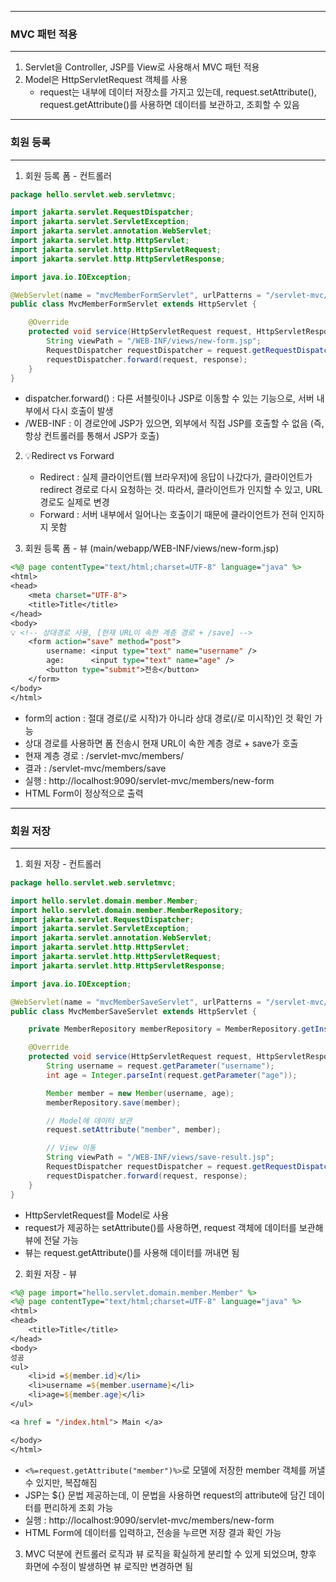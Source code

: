 -----
### MVC 패턴 적용
-----
1. Servlet을 Controller, JSP를 View로 사용해서 MVC 패턴 적용
2. Model은 HttpServletRequest 객체를 사용
   - request는 내부에 데이터 저장소를 가지고 있는데, request.setAttribute(), request.getAttribute()를 사용하면 데이터를 보관하고, 조회할 수 있음

-----
### 회원 등록
-----
1. 회원 등록 폼 - 컨트롤러
```java
package hello.servlet.web.servletmvc;

import jakarta.servlet.RequestDispatcher;
import jakarta.servlet.ServletException;
import jakarta.servlet.annotation.WebServlet;
import jakarta.servlet.http.HttpServlet;
import jakarta.servlet.http.HttpServletRequest;
import jakarta.servlet.http.HttpServletResponse;

import java.io.IOException;

@WebServlet(name = "mvcMemberFormServlet", urlPatterns = "/servlet-mvc/members/new-form")
public class MvcMemberFormServlet extends HttpServlet {

    @Override
    protected void service(HttpServletRequest request, HttpServletResponse response) throws ServletException, IOException {
        String viewPath = "/WEB-INF/views/new-form.jsp";
        RequestDispatcher requestDispatcher = request.getRequestDispatcher(viewPath);
        requestDispatcher.forward(request, response);
    }
}
```

  - dispatcher.forward() : 다른 서블릿이나 JSP로 이동할 수 있는 기능으로, 서버 내부에서 다시 호출이 발생
  - /WEB-INF : 이 경로안에 JSP가 있으면, 외부에서 직접 JSP를 호출할 수 없음 (즉, 항상 컨트롤러를 통해서 JSP가 호출)

2. 💡Redirect vs Forward
   - Redirect : 실제 클라이언트(웹 브라우저)에 응답이 나갔다가, 클라이언트가 redirect 경로로 다시 요청하는 것. 따라서, 클라이언트가 인지할 수 있고, URL 경로도 실제로 변경
   - Forward : 서버 내부에서 일어나는 호출이기 때문에 클라이언트가 전혀 인지하지 못함

3. 회원 등록 폼 - 뷰 (main/webapp/WEB-INF/views/new-form.jsp)
```jsp
<%@ page contentType="text/html;charset=UTF-8" language="java" %>
<html>
<head>
    <meta charset="UTF-8">
    <title>Title</title>
</head>
<body>
💡 <!-- 상대경로 사용, [현재 URL이 속한 계층 경로 + /save] -->
    <form action="save" method="post">
        username: <input type="text" name="username" />
        age:      <input type="text" name="age" />
        <button type="submit">전송</button>
    </form>
</body>
</html>
```
  - form의 action : 절대 경로(/로 시작)가 아니라 상대 경로(/로 미시작)인 것 확인 가능
  - 상대 경로를 사용하면 폼 전송시 현재 URL이 속한 계층 경로 + save가 호출
  - 현재 계층 경로 : /servlet-mvc/members/
  - 결과 : /servlet-mvc/members/save
  - 실행 : http://localhost:9090/servlet-mvc/members/new-form
  - HTML Form이 정상적으로 출력

-----
### 회원 저장
------
1. 회원 저장 - 컨트롤러
```java
package hello.servlet.web.servletmvc;

import hello.servlet.domain.member.Member;
import hello.servlet.domain.member.MemberRepository;
import jakarta.servlet.RequestDispatcher;
import jakarta.servlet.ServletException;
import jakarta.servlet.annotation.WebServlet;
import jakarta.servlet.http.HttpServlet;
import jakarta.servlet.http.HttpServletRequest;
import jakarta.servlet.http.HttpServletResponse;

import java.io.IOException;

@WebServlet(name = "mvcMemberSaveServlet", urlPatterns = "/servlet-mvc/members/save")
public class MvcMemberSaveServlet extends HttpServlet {

    private MemberRepository memberRepository = MemberRepository.getInstance();

    @Override
    protected void service(HttpServletRequest request, HttpServletResponse response) throws ServletException, IOException {
        String username = request.getParameter("username");
        int age = Integer.parseInt(request.getParameter("age"));

        Member member = new Member(username, age);
        memberRepository.save(member);

        // Model에 데이터 보관
        request.setAttribute("member", member);

        // View 이동
        String viewPath = "/WEB-INF/views/save-result.jsp";
        RequestDispatcher requestDispatcher = request.getRequestDispatcher(viewPath);
        requestDispatcher.forward(request, response);
    }
}
```

  - HttpServletRequest를 Model로 사용
  - request가 제공하는 setAttribute()를 사용하면, request 객체에 데이터를 보관해 뷰에 전달 가능
  - 뷰는 request.getAttribute()를 사용해 데이터를 꺼내면 됨

2. 회원 저장 - 뷰
```jsp
<%@ page import="hello.servlet.domain.member.Member" %>
<%@ page contentType="text/html;charset=UTF-8" language="java" %>
<html>
<head>
    <title>Title</title>
</head>
<body>
성공
<ul>
    <li>id =${member.id}</li>
    <li>username =${member.username}</li>
    <li>age=${member.age}</li>
</ul>

<a href = "/index.html"> Main </a>

</body>
</html>
```

  - ```<%=request.getAttribute("member")%>```로 모델에 저장한 member 객체를 꺼낼 수 있지만, 복잡해짐
  - JSP는 ${} 문법 제공하는데, 이 문법을 사용하면 request의 attribute에 담긴 데이터를 편리하게 조회 가능
  - 실행 : http://localhost:9090/servlet-mvc/members/new-form
  - HTML Form에 데이터를 입력하고, 전송을 누르면 저장 결과 확인 가능

3. MVC 덕분에 컨트롤러 로직과 뷰 로직을 확실하게 분리할 수 있게 되었으며, 향후 화면에 수정이 발생하면 뷰 로직만 변경하면 됨
